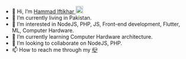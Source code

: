 - 👋 Hi, I’m [Hammad Iftikhar <img src="https://avatars.githubusercontent.com/u/69103711?s=40&v=4" alt="MarineGEO circle logo" style="height: 20px; width:20px;"/>](https://github.com/hammadiftikhar82)
- 🌱 I’m currently living in Pakistan.
- 👀 I’m interested in NodeJS, PHP, JS, Front-end development, Flutter, ML, Computer Hardware.
- 🌱 I’m currently learning Computer Hardware architecture.
- 💞️ I’m looking to collaborate on NodeJS, PHP.
- 📫 How to reach me through my [📪](mailto:hammad@naxotop.com)

<!---
HammadIftikhar82/HammadIftikhar82 is a ✨ special ✨ repository because its `README.md` (this file) appears on your GitHub profile.
You can click the Preview link to take a look at your changes.
--->

